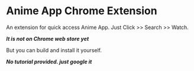 # Anime App Chrome Extension
An extension for quick access Anime App. Just Click >> Search >> Watch.

***It is not on Chrome web store yet***

But you can build and install it yourself.

***No tutorial provided. just google it***